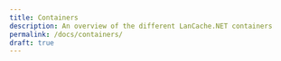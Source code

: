 ```yaml
---
title: Containers
description: An overview of the different LanCache.NET containers
permalink: /docs/containers/
draft: true
---
```

